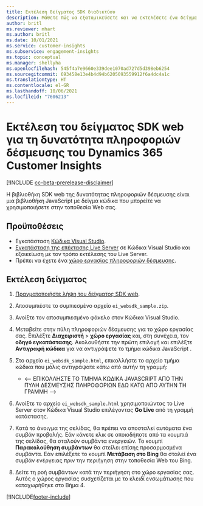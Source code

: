 ```yaml
---
title: Εκτέλεση δείγματος SDK διαδικτύου
description: Μάθετε πώς να εξατομικεύσετε και να εκτελέσετε ένα δείγμα SDK web.
author: britl
ms.reviewer: mhart
ms.author: britl
ms.date: 10/01/2021
ms.service: customer-insights
ms.subservice: engagement-insights
ms.topic: conceptual
ms.manager: shellyha
ms.openlocfilehash: 545f4a7e9660e339dee1070ad727d5d398eb6254
ms.sourcegitcommit: 693458e13e4b4d94b6205093559912f6a4dc4a1c
ms.translationtype: HT
ms.contentlocale: el-GR
ms.lasthandoff: 10/06/2021
ms.locfileid: "7606213"
---
```

# <a name="run-the-web-sdk-sample-for-dynamics-365-customer-insights-engagement-insights-capability"></a>Εκτέλεση του δείγματος SDK web για τη δυνατότητα πληροφοριών δέσμευσης του Dynamics 365 Customer Insights

[!INCLUDE [cc-beta-prerelease-disclaimer](includes/cc-beta-prerelease-disclaimer.md)]

Η βιβλιοθήκη SDK web της δυνατότητας πληροφοριών δέσμευσης είναι μια βιβλιοθήκη JavaScript με δείγμα κώδικα που μπορείτε να χρησιμοποιήσετε στην τοποθεσία Web σας.

## <a name="prerequisites"></a>Προϋποθέσεις

- Εγκατάσταση [Κώδικα Visual Studio](https://code.visualstudio.com/).
- [Εγκατάσταση της επέκτασης Live Server](https://marketplace.visualstudio.com/items?itemName=ritwickdey.LiveServer) σε Κώδικα Visual Studio και εξοικείωση με τον τρόπο εκτέλεσης του Live Server.
- Πρέπει να έχετε ένα [χώρο εργασίας πληροφοριών δέσμευσης](create-workspace.md).

## <a name="run-sample"></a>Εκτέλεση δείγματος

1. [Πραγματοποιήστε λήψη του δείγματος SDK web](https://download.pi.dynamics.com/sdk/EngagementInsightsSamples/ei_websdk_sample.zip).

1. Αποσυμπιέστε το συμπιεσμένο αρχείο `ei_websdk_sample.zip`.

1. Ανοίξτε τον αποσυμπιεσμένο φάκελο στον Κώδικα Visual Studio.

1. Μεταβείτε στην πύλη πληροφοριών δέσμευσης για το χώρο εργασίας σας. Επιλέξτε **Διαχειριστή** > **χώρο εργασίας** και, στη συνέχεια, τον **οδηγό εγκατάστασης**. Ακολουθήστε την πρώτη επιλογή και επιλέξτε **Αντιγραφή κώδικα** για να αντιγράψετε το τμήμα κώδικα JavaScript .

1. Στο αρχείο `ei_websdk_sample.html`, επικολλήστε το αρχείο τμήμα κώδικα που μόλις αντιγράψατε κάτω από αυτήν τη γραμμή:

   - <-- ΕΠΙΚΟΛΛΗΣΤΕ ΤΟ ΤΜΗΜΑ ΚΩΔΙΚΑ JAVASCRIPT ΑΠΟ ΤΗΝ ΠΥΛΗ ΔΕΣΜΕΥΣΗΣ ΠΛΗΡΟΦΟΡΙΩΝ ΕΔΩ ΚΑΤΩ ΑΠΟ ΑΥΤΗΝ ΤΗ ΓΡΑΜΜΗ -->

1. Ανοίξτε το αρχείο `ei_websdk_sample.html` χρησιμοποιώντας το Live Server στον Κώδικα Visual Studio επιλέγοντας **Go Live** από τη γραμμή κατάστασης.

1. Κατά το άνοιγμα της σελίδας, θα πρέπει να αποσταλεί αυτόματα ένα συμβάν προβολής. Εάν κάνετε κλικ σε οποιοδήποτε από τα κουμπιά της σελίδας, θα σταλούν συμβάντα ενεργειών. Το κουμπί **Παρακολούθηση συμβάντων** θα στείλει επίσης προσαρμοσμένα συμβάντα. Εάν επιλέξετε το κουμπί **Μετάβαση στο Bing** θα σταλεί ένα συμβάν ενέργειας πριν την περιήγηση στην τοποθεσία Web του Bing.

1. Δείτε τη ροή συμβάντων κατά την περιήγηση στο χώρο εργασίας σας. Αυτός ο χώρος εργασίας συσχετίζεται με το κλειδί ενσωμάτωσης που καταχωρήθηκε στο Βήμα 4.


[!INCLUDE[footer-include](../includes/footer-banner.md)]
